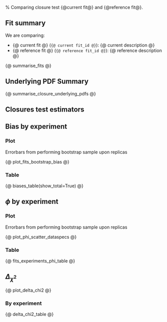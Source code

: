 % Comparing closure test {@current fit@} and {@reference fit@}.

Fit summary
-----------

We are comparing:

  - {@ current fit @} (`{@ current fit_id @}`): {@ current description @}
  - {@ reference fit @} (`{@ reference fit_id @}`): {@ reference description @}

{@ summarise_fits @}

Underlying PDF Summary
----------------------
{@ summarise_closure_underlying_pdfs @}

Closures test estimators
-----------------------
## Bias by experiment
### Plot

Errorbars from performing bootstrap sample upon replicas

{@ plot_fits_bootstrap_bias @}
### Table
{@ biases_table(show_total=True) @}

## $\phi$ by experiment
### Plot

Errorbars from performing bootstrap sample upon replicas

{@ plot_phi_scatter_dataspecs @}
### Table
{@ fits_experiments_phi_table @}

## $\Delta_{\chi^{2}}$
{@ plot_delta_chi2 @}
### By experiment
{@ delta_chi2_table @}
